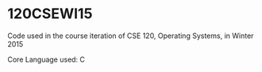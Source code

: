 # 120CSEWI15
Code used in the course iteration of CSE 120, Operating Systems, in Winter 2015

Core Language used: C
